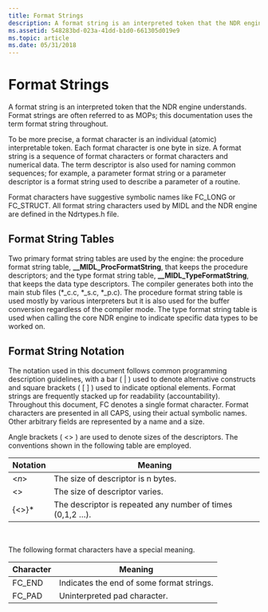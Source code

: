 ```yaml
---
title: Format Strings
description: A format string is an interpreted token that the NDR engine understands. Format strings are often referred to as MOPs; this documentation uses the term format string throughout.
ms.assetid: 548283bd-023a-41dd-b1d0-661305d019e9
ms.topic: article
ms.date: 05/31/2018
---
```


# Format Strings

A format string is an interpreted token that the NDR engine understands. Format strings are often referred to as MOPs; this documentation uses the term format string throughout.

To be more precise, a format character is an individual (atomic) interpretable token. Each format character is one byte in size. A format string is a sequence of format characters or format characters and numerical data. The term descriptor is also used for naming common sequences; for example, a parameter format string or a parameter descriptor is a format string used to describe a parameter of a routine.

Format characters have suggestive symbolic names like FC\_LONG or FC\_STRUCT. All format string characters used by MIDL and the NDR engine are defined in the Ndrtypes.h file.

## Format String Tables

Two primary format string tables are used by the engine: the procedure format string table, **\_\_MIDL\_ProcFormatString**, that keeps the procedure descriptors; and the type format string table, **\_\_MIDL\_TypeFormatString**, that keeps the data type descriptors. The compiler generates both into the main stub files (\*\_c.c, \*\_s.c, \*\_p.c). The procedure format string table is used mostly by various interpreters but it is also used for the buffer conversion regardless of the compiler mode. The type format string table is used when calling the core NDR engine to indicate specific data types to be worked on.

## Format String Notation

The notation used in this document follows common programming description guidelines, with a bar ( \| ) used to denote alternative constructs and square brackets ( \[ \] ) used to indicate optional elements. Format strings are frequently stacked up for readability (accountability). Throughout this document, FC denotes a single format character. Format characters are presented in all CAPS, using their actual symbolic names. Other arbitrary fields are represented by a name and a size.

Angle brackets ( <> ) are used to denote sizes of the descriptors. The conventions shown in the following table are employed.



| Notation     | Meaning                                                   |
|--------------|-----------------------------------------------------------|
| <*n*>  | The size of descriptor is n bytes.                        |
| <>     | The size of descriptor varies.                            |
| {<>}\* | The descriptor is repeated any number of times (0,1,2 …). |



 

The following format characters have a special meaning.



| Character | Meaning                                   |
|-----------|-------------------------------------------|
| FC\_END   | Indicates the end of some format strings. |
| FC\_PAD   | Uninterpreted pad character.              |



 

 

 




